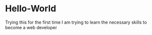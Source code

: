 # Hello-World
Trying this for the first time
I am trying to learn the necessary skills to become a web developer
